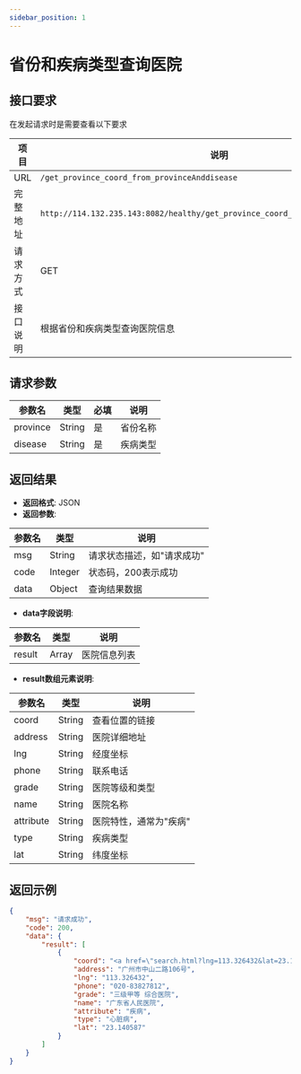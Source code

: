 ```yaml
---
sidebar_position: 1
---
```




# 省份和疾病类型查询医院

## 接口要求

在发起请求时是需要查看以下要求

| 项目 | 说明 |
| ---- | ---- |
| URL | `/get_province_coord_from_provinceAnddisease` |
| 完整地址 | `http://114.132.235.143:8082/healthy/get_province_coord_from_provinceAnddisease` |
| 请求方式 | GET |
| 接口说明 | 根据省份和疾病类型查询医院信息 |

## 请求参数

| 参数名 | 类型 | 必填 | 说明 |
| ------ | ---- | ---- | ---- |
| province | String | 是 | 省份名称 |
| disease | String | 是 | 疾病类型 |

## 返回结果

- **返回格式**: JSON
- **返回参数**:

| 参数名 | 类型 | 说明 |
| ------ | ---- | ---- |
| msg | String | 请求状态描述，如"请求成功" |
| code | Integer | 状态码，200表示成功 |
| data | Object | 查询结果数据 |

- **data字段说明**:

| 参数名 | 类型 | 说明 |
| ------ | ---- | ---- |
| result | Array | 医院信息列表 |

- **result数组元素说明**:

| 参数名 | 类型 | 说明 |
| ------ | ---- | ---- |
| coord | String | 查看位置的链接 |
| address | String | 医院详细地址 |
| lng | String | 经度坐标 |
| phone | String | 联系电话 |
| grade | String | 医院等级和类型 |
| name | String | 医院名称 |
| attribute | String | 医院特性，通常为"疾病" |
| type | String | 疾病类型 |
| lat | String | 纬度坐标 |

## 返回示例

```json
{
    "msg": "请求成功",
    "code": 200,
    "data": {
        "result": [
            {
                "coord": "<a href=\"search.html?lng=113.326432&lat=23.140587&hospital_name=广东省人民医院\">点击查看</a>",
                "address": "广州市中山二路106号",
                "lng": "113.326432",
                "phone": "020-83827812",
                "grade": "三级甲等 综合医院",
                "name": "广东省人民医院",
                "attribute": "疾病",
                "type": "心脏病",
                "lat": "23.140587"
            }
        ]
    }
}


